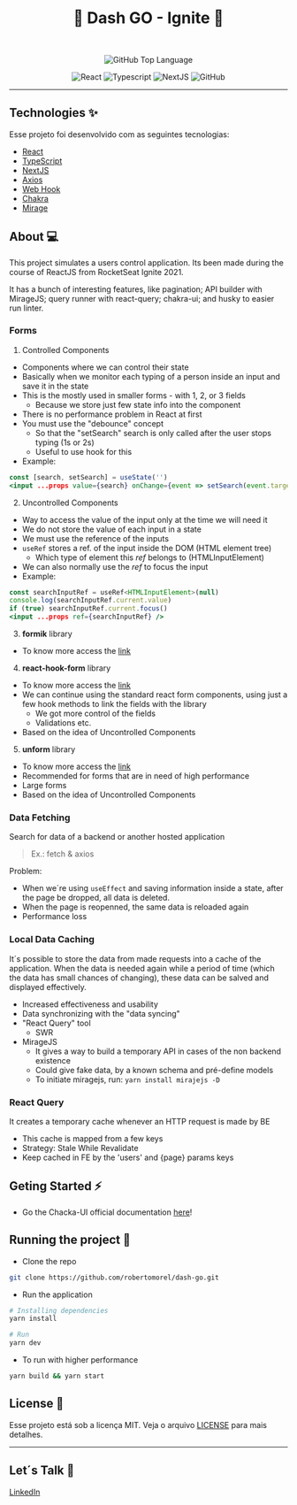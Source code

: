 <h1 align="center">🚀 Dash GO - Ignite 🚀</h1>

<br>

<p align="center">
  <img alt="GitHub Top Language" src="https://img.shields.io/github/languages/top/robertomorel/dash-go?color=ff512f&style=flat-square">
</p>

<p align="center">
  <img alt="React" src="https://img.shields.io/badge/React-20232A?style=for-the-badge&logo=react&logoColor=61DAFB">
  <img alt="Typescript" src="https://img.shields.io/badge/TypeScript-007ACC?style=for-the-badge&logo=typescript&logoColor=white">
  <img alt="NextJS" src="https://img.shields.io/badge/nextjs-%23000000.svg?style=for-the-badge&logo=next.js&logoColor=white">
  <img alt="GitHub" src="https://img.shields.io/badge/github-%23121011.svg?style=for-the-badge&logo=github&logoColor=white"/>
</p>

----

## Technologies ✨

Esse projeto foi desenvolvido com as seguintes tecnologias:

- [React](https://reactjs.org/)
- [TypeScript](https://www.typescriptlang.org/)
- [NextJS](https://nextjs.org/docs)
- [Axios](https://github.com/axios/axios)
- [Web Hook](https://nextjs.org/docs/basic-features/data-fetching)
- [Chakra](https://chakra-ui.com/docs/getting-started)
- [Mirage](https://miragejs.com/docs/getting-started/introduction/)

## About 💻

This project simulates a users control application.
Its been made during the course of ReactJS from RocketSeat Ignite 2021.

It has a bunch of interesting features, like pagination; API builder with MirageJS; query runner with react-query; chakra-ui; and husky to easier run linter.

### Forms
1. Controlled Components
- Components where we can control their state
- Basically when we monitor each typing of a person inside an input and save it in the state
- This is the mostly used in smaller forms - with 1, 2, or 3 fields
  - Because we store just few state info into the component
- There is no performance problem in React at first
- You must use the "debounce" concept
  - So that the "setSearch" search is only called after the user stops typing (1s or 2s)
  - Useful to use hook for this
- Example:
```jsx
const [search, setSearch] = useState('')
<input ...props value={search} onChange={event => setSearch(event.targe.value)} />
```

2. Uncontrolled Components
- Way to access the value of the input only at the time we will need it
- We do not store the value of each input in a state
- We must use the reference of the inputs
- `useRef` stores a ref. of the input inside the DOM (HTML element tree)
  - Which type of element this <i>ref</i> belongs to (HTMLInputElement)
- We can also normally use the <i>ref</i> to focus the input
- Example:
```jsx
const searchInputRef = useRef<HTMLInputElement>(null)
console.log(searchInputRef.current.value)
if (true) searchInputRef.current.focus()
<input ...props ref={searchInputRef} />
```

3. <b>formik</b> library
- To know more access the [link](formik.org)

4. <b>react-hook-form</b> library
- To know more access the [link](react-hook-form.com)
- We can continue using the standard react form components, using just a few hook methods to link the fields with the library
  - We got more control of the fields
  - Validations etc.
- Based on the idea of Uncontrolled Components

5. <b>unform</b> library
- To know more access the [link](github.com/unform/unform)
- Recommended for forms that are in need of high performance
- Large forms
- Based on the idea of Uncontrolled Components

### Data Fetching
Search for data of a backend or another hosted application

> Ex.: fetch & axios

Problem:
- When we´re using `useEffect` and saving information inside a state, after the page be dropped, all data is deleted.
- When the page is reopenned, the same data is reloaded again
- Performance loss

### Local Data Caching
It´s possible to store the data from made requests into a cache of the application. When the data is needed again while a period of time (which the data has small chances of changing), these data can be salved and displayed effectively.

- Increased effectiveness and usability
- Data synchronizing with the "data syncing"
- "React Query" tool
  - SWR
- MirageJS
  - It gives a way to build a temporary API in cases of the non backend existence
  - Could give fake data, by a known schema and pré-define models
  - To initiate miragejs, run: `yarn install mirajejs -D`

### React Query
It creates a temporary cache whenever an HTTP request is made by BE

- This cache is mapped from a few keys
- Strategy: Stale While Revalidate
- Keep cached in FE by the 'users' and {page} params keys

## Geting Started ⚡
- Go the Chacka-UI official documentation [here](https://chakra-ui.com/docs/getting-started)!

## Running the project 🚀

- Clone the repo
```bash
git clone https://github.com/robertomorel/dash-go.git
```

- Run the application
```bash
# Installing dependencies
yarn install

# Run
yarn dev
```

- To run with higher performance
```bash
yarn build && yarn start
```

## License 📄

Esse projeto está sob a licença MIT. Veja o arquivo [LICENSE](LICENSE.md) para mais detalhes.

---

## Let´s Talk 🤩
[LinkedIn](https://www.linkedin.com/in/roberto-morel-6b9065193/)
